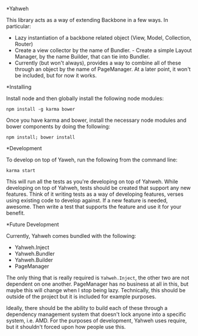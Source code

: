 *Yahweh

This library acts as a way of extending Backbone in a few ways. In particular:

- Lazy instantiation of a backbone related object (View, Model, Collection,
Router)
- Create a view collector by the name of Bundler. - Create a simple Layout
Manager, by the name Builder, that can tie into Bundler.
- Currently (but won't always), provides a way to combine all of these through
an object by the name of PageManager. At a later point, it won't be included,
but for now it works.

*Installing

Install node and then globally install the following node modules:

    npm install -g karma bower

Once you have karma and bower, install the necessary node modules and bower
components by doing the following:

    npm install; bower install

*Development

To develop on top of Yaweh, run the following from the command line:

    karma start

This will run all the tests as you're developing on top of Yahweh. While
developing on top of Yahweh, tests should be created that support any new
features. Think of it writing tests as a way of developing features, verses
using existing code to develop against. If a new feature is needed, awesome.
Then write a test that supports the feature and use it for your benefit.

*Future Development

Currently, Yahweh comes bundled with the following:

- Yahweh.Inject
- Yahweh.Bundler
- Yahweh.Builder
- PageManager

The only thing that is really required is `Yahweh.Inject`, the other two are not
dependent on one another. PageManager has no business at all in this, but maybe
this will change when I stop being lazy. Technically, this should be outside of
the project but it is included for example purposes.

Ideally, there should be the ability to build each of these through a dependency
management system that doesn't lock anyone into a specific system, i.e. AMD. For
the purposes of development, Yahweh uses require, but it shouldn't forced upon
how people use this.